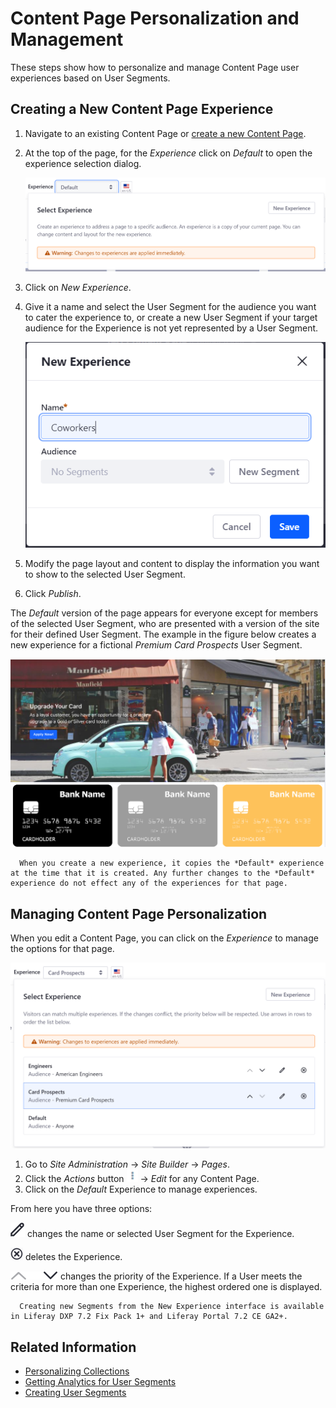 # Content Page Personalization and Management

These steps show how to personalize and manage Content Page user experiences based on User Segments.

## Creating a New Content Page Experience

1. Navigate to an existing Content Page or [create a new Content Page](../../creating-pages/building-and-managing-content-pages/building-content-pages.md).
1. At the top of the page, for the _Experience_ click on _Default_ to open the experience selection dialog.

    ![Click on the current experience to create a new one or select a different existing experience.](./content-page-personalization/images/01.png)

1. Click on _New Experience_.
1. Give it a name and select the User Segment for the audience you want to cater the experience to, or create a new User Segment if your target audience for the Experience is not yet represented by a User Segment.

    ![You can add a new Segment while creating a new Experience.](./content-page-personalization/images/02.png)

1. Modify the page layout and content to display the information you want to show to the selected User Segment.
1. Click _Publish_.

The _Default_ version of the page appears for everyone except for members of the selected User Segment, who are presented with a version of the site for their defined User Segment. The example in the figure below creates a new experience for a fictional _Premium Card Prospects_ User Segment.

![Your final result for the card prospects might look something like this.](./content-page-personalization/images/03.png)

```note::
  When you create a new experience, it copies the *Default* experience at the time that it is created. Any further changes to the *Default* experience do not effect any of the experiences for that page.
```

## Managing Content Page Personalization

When you edit a Content Page, you can click on the _Experience_ to manage the options for that page.

![You can add, edit, delete, or change priority for Experiences.](./content-page-personalization/images/04.png)

1. Go to _Site Administration_ &rarr; _Site Builder_ &rarr; _Pages_.
1. Click the _Actions_ button ![Actions](../../../images/icon-actions.png) &rarr; _Edit_ for any Content Page.
1. Click on the _Default_ Experience to manage experiences.

From here you have three options:

![Edit](../../../images/icon-edit.png) changes the name or selected User Segment for the Experience.

![Delete](../../../images/icon-delete.png) deletes the Experience.

![Priority](../../../images/icon-priority.png) changes the priority of the Experience. If a User meets the criteria for more than one Experience, the highest ordered one is displayed.

```note::
  Creating new Segments from the New Experience interface is available in Liferay DXP 7.2 Fix Pack 1+ and Liferay Portal 7.2 CE GA2+.
```

## Related Information

-   [Personalizing Collections](./personalizing-collection.md)
-   [Getting Analytics for User Segments](../segmentation/getting-analytics-for-user-segments.md)
-   [Creating User Segments](../segmentation/creating-and-managing-user-segments.md)
